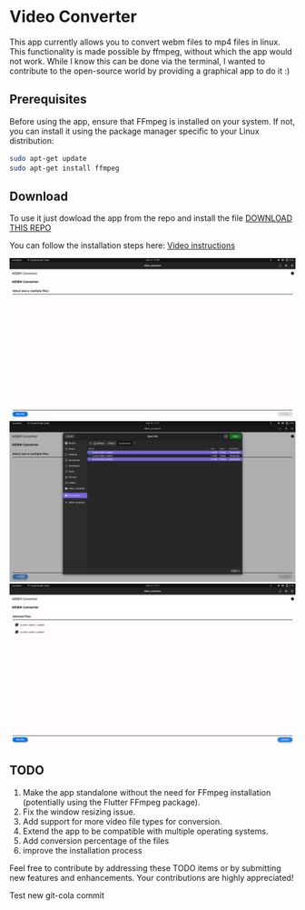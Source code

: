 # Video Converter

This app currently allows you to convert webm files to mp4 files in linux. This functionality is made possible by ffmpeg, without which the app would not work. While I know this can be done via the terminal, I wanted to contribute to the open-source world by providing a graphical app to do it :)

## Prerequisites

Before using the app, ensure that FFmpeg is installed on your system. If not, you can install it using the package manager specific to your Linux distribution:

```bash
sudo apt-get update
sudo apt-get install ffmpeg
```


## Download
To use it just dowload the app from the repo and install the file
[DOWNLOAD THIS REPO](https://github.com/stefanospin7/video_converter_download)

You can follow the installation steps here:
[Video instructions](https://www.youtube.com/watch?v=AXRcRFt0kOE)

![Screenshot 1](./utils/photos/screenshot00.png)
![screenshot 2](./utils/photos/screenshot01.png)
![Screenshot 3](./utils/photos/screenshot02.png)


## TODO
1. Make the app standalone without the need for FFmpeg installation (potentially using the Flutter FFmpeg package).
2. Fix the window resizing issue.
3. Add support for more video file types for conversion.
4. Extend the app to be compatible with multiple operating systems.
5. Add conversion percentage of the files
6. improve the installation process

Feel free to contribute by addressing these TODO items or by submitting new features and enhancements. Your contributions are highly appreciated!

Test new git-cola commit